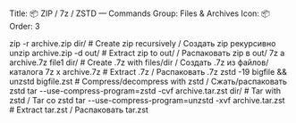 Title: 📦 ZIP / 7z / ZSTD — Commands
Group: Files & Archives
Icon: 📦
Order: 3

zip -r archive.zip dir/                         # Create zip recursively / Создать zip рекурсивно
unzip archive.zip -d out/                       # Extract zip to out/ / Распаковать zip в out/
7z a archive.7z file1 dir/                      # Create .7z with files/dir / Создать .7z из файлов/каталога
7z x archive.7z                                 # Extract .7z / Распаковать .7z
zstd -19 bigfile && unzstd bigfile.zst          # Compress/decompress with zstd / Сжать/распаковать zstd
tar --use-compress-program=zstd -cvf archive.tar.zst dir/  # Tar with zstd / Tar со zstd
tar --use-compress-program=unzstd -xvf archive.tar.zst     # Extract tar.zst / Распаковать tar.zst

